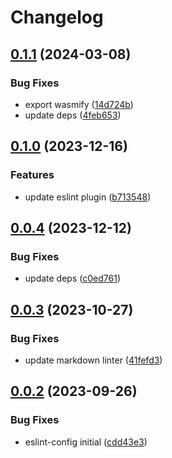 # Changelog

## [0.1.1](https://github.com/fission-codes/stack/compare/eslint-config-v0.1.0...eslint-config-v0.1.1) (2024-03-08)


### Bug Fixes

* export wasmify ([14d724b](https://github.com/fission-codes/stack/commit/14d724b80475165b8f737521ed1cf5d5c5e7c686))
* update deps ([4feb653](https://github.com/fission-codes/stack/commit/4feb653eb925c8ea4c386b046588b488be7b3412))

## [0.1.0](https://github.com/fission-codes/stack/compare/eslint-config-v0.0.4...eslint-config-v0.1.0) (2023-12-16)


### Features

* update eslint plugin ([b713548](https://github.com/fission-codes/stack/commit/b7135484e12aaa9abe9481f870e81dc7798559dd))

## [0.0.4](https://github.com/fission-codes/stack/compare/eslint-config-v0.0.3...eslint-config-v0.0.4) (2023-12-12)


### Bug Fixes

* update deps ([c0ed761](https://github.com/fission-codes/stack/commit/c0ed76188b6be2ee677feb7c60fa0fbc7e112456))

## [0.0.3](https://github.com/fission-codes/stack/compare/eslint-config-v0.0.2...eslint-config-v0.0.3) (2023-10-27)


### Bug Fixes

* update markdown linter ([41fefd3](https://github.com/fission-codes/stack/commit/41fefd370e3abc59787c3c31334809eac35c4f2c))

## [0.0.2](https://github.com/fission-codes/stack/compare/eslint-config-v0.0.1...eslint-config-v0.0.2) (2023-09-26)


### Bug Fixes

* eslint-config initial ([cdd43e3](https://github.com/fission-codes/stack/commit/cdd43e3f29ed91fe218a55f0613eb20b8fffe47b))
